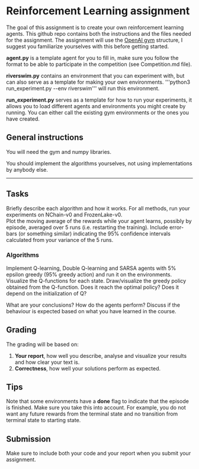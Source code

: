 # Reinforcement Learning assignment

The goal of this assignment is to create your own reinforcement learning agents.
This github repo contains both the instructions and the files needed for the assignment.
The assignment will use the [OpenAI gym](https://gym.openai.com/) structure, 
I suggest you familiarize yourselves with this before getting started.

**agent.py** is a template agent for you to fill in, 
make sure you follow the format to be able to participate in the competition (see Competition.md file).

**riverswim.py** contains an environment that you can experiment with, but can also serve as a template for making your own
environments. '''python3 run_experiment.py --env riverswim''' will run this environment.

**run_experiment.py** serves as a template for how to run your experiments, it allows you to load different agents and 
environments you might create by running. You can either call the existing gym environments or the ones you have created.

## General instructions
You will need the gym and numpy libraries. 

You should implement the algorithms yourselves, not using implementations by anybody else. 
****
## Tasks
Briefly describe each algorithm and how it works. 
For all methods, run your experiments on NChain-v0 and FrozenLake-v0.  
Plot the moving average of the rewards while your agent learns, possibly by episode, averaged over 5 runs (i.e. restarting the training). 
Include error-bars (or something similar) indicating the 95% confidence intervals calculated from your variance of the 5 runs.

### Algorithms
Implement Q-learning, Double Q-learning and SARSA agents with 5% epsilon greedy (95% greedy action) and run it on the 
environments. Visualize the Q-functions for each state. Draw/visualize the greedy policy obtained from the Q-function. Does it reach the optimal policy? Does it depend on the initialization of Q?
   
What are your conclusions? How do the agents perform? Discuss if the behaviour is expected based on what you have learned in the course.

## Grading
The grading will be based on:
1. **Your report**, how well you describe, analyse and visualize your results and how clear your text is.
2. **Correctness**, how well your solutions perform as expected.


## Tips
Note that some environments have a **done** flag to indicate that the episode is finished. 
Make sure you take this into account. 
For example, you do not want any future rewards from the terminal state and no transition from terminal state to starting state. 

## Submission
Make sure to include both your code and your report when you submit your assignment. 
